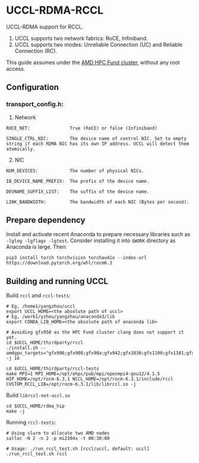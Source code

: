 # UCCL-RDMA-RCCL

UCCL-RDMA support for RCCL.

1. UCCL supports two network fabrics: RoCE, Infiniband.
2. UCCL supports two modes: Unreliable Connection (UC) and Reliable Connection (RC).

This guide assumes under the [AMD HPC Fund cluster](https://amdresearch.github.io/hpcfund/hardware.html), without any root access. 

## Configuration

### transport_config.h:

1. Network
```
ROCE_NET:               True (RoCE) or false (Infiniband)

SINGLE_CTRL_NIC:        The device name of control NIC. Set to empty string if each RDMA NIC has its own IP address. UCCL will detect them atomically.
```

2. NIC
```
NUM_DEVICES:            The number of physical NICs.

IB_DEVICE_NAME_PREFIX:  The prefix of the device name.

DEVNAME_SUFFIX_LIST:    The suffix of the device name.

LINK_BANDWIDTH:         The bandwidth of each NIC (Bytes per second).
```

## Prepare dependency
Install and activate recent Anaconda to prepare necessary libraries such as `-lglog -lgflags -lgtest`. Consider installing it into `$WORK` directory as Anaconda is large. Then: 
```
pip3 install torch torchvision torchaudio --index-url https://download.pytorch.org/whl/rocm6.3
```

## Building and running UCCL

Build `rccl` and `rccl-tests`: 

```
# Eg, /home1/yangzhou/uccl
export UCCL_HOME=<the absolute path of uccl>
# Eg, /work1/yzhou/yangzhou/anaconda3/lib
export CONDA_LIB_HOME=<the absolute path of anaconda lib>

# Avoiding gfx950 as the HPC Fund cluster clang does not support it yet. 
cd $UCCL_HOME/thirdparty/rccl
./install.sh --amdgpu_targets="gfx906;gfx908;gfx90a;gfx942;gfx1030;gfx1100;gfx1101;gfx1102;gfx1200;gfx1201" -j 16

cd $UCCL_HOME/thirdparty/rccl-tests
make MPI=1 MPI_HOME=/opt/ohpc/pub/mpi/openmpi4-gnu12/4.1.5 HIP_HOME=/opt/rocm-6.3.1 NCCL_HOME=/opt/rocm-6.3.1/include/rccl CUSTOM_RCCL_LIB=/opt/rocm-6.3.1/lib/librccl.so -j
```

Build `librccl-net-uccl.so`

```
cd $UCCL_HOME/rdma_hip
make -j
```

Running `rccl-tests`:

```
# Using slurm to allocate two AMD nodes
salloc -N 2 -n 2 -p mi2104x -t 00:30:00

# Usage: ./run_rccl_test.sh [rccl/uccl, default: uccl]
./run_rccl_test.sh rccl
```